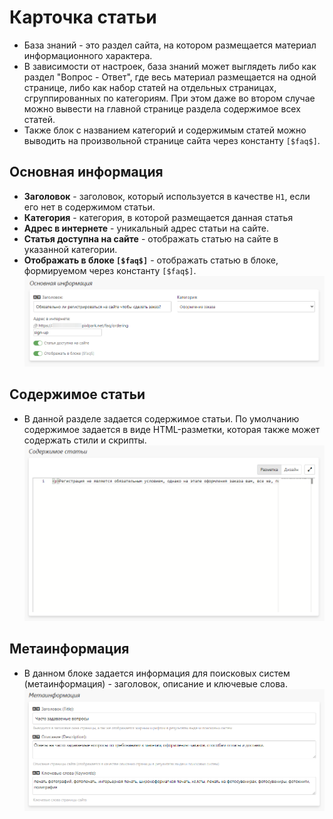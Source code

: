 # Карточка статьи
* База знаний - это раздел сайта, на котором размещается материал информационного характера.
* В зависимости от настроек, база знаний может выглядеть либо как раздел "Вопрос - Ответ", где весь материал размещается на одной странице, либо как набор статей на отдельных страницах, сгруппированных по категориям. При этом даже во втором случае можно вывести на главной странице раздела содержимое всех статей.
* Также блок с названием категорий и содержимым статей можно выводить на произвольной странице сайта через константу `[$faq$]`.

## Основная информация
* **Заголовок** - заголовок, который используется в качестве `H1`, если его нет в содержимом статьи.
* **Категория** - категория, в которой размещается данная статья
* **Адрес в интернете** - уникальный адрес статьи на сайте.
* **Статья доступна на сайте** - отображать статью на сайте в указанной категории.
* **Отображать в блоке `[$faq$]`** - отображать статью в блоке, формируемом через константу `[$faq$]`.
![](../_media/faq/faq01.png ':size=70%')

## Содержимое статьи
* В данной разделе задается содержимое статьи. По умолчанию содержимое задается в виде HTML-разметки, которая также может содержать стили и скрипты.
![](../_media/faq/faq02.png ':size=70%')

## Метаинформация
* В данном блоке задается информация для поисковых систем (метаинформация) - заголовок, описание и ключевые слова.
![](../_media/faq/faq03.png ':size=70%')